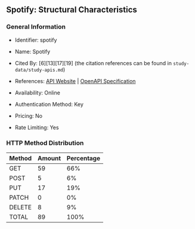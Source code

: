 ## Spotify: Structural Characteristics

### General Information

- Identifier: spotify

- Name: Spotify

- Cited By: [6][13][17][19] (the citation references can be found in `study-data/study-apis.md`)

- References: [API Website](https://developer.spotify.com) | [OpenAPI Specification](https://github.com/sonallux/spotify-web-api/tree/main)

- Availability: Online

- Authentication Method: Key

- Pricing: No

- Rate Limiting: Yes

### HTTP Method Distribution

| Method | Amount | Percentage |
|--------|--------|------------|
| GET | 59 | 66% |
| POST | 5 | 6% |
| PUT | 17 | 19% |
| PATCH | 0 | 0% |
| DELETE | 8 | 9% |
| TOTAL | 89 | 100% |
